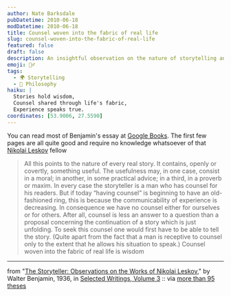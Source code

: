 ```yaml
---
author: Nate Barksdale
pubDatetime: 2010-06-18
modDatetime: 2010-06-18
title: Counsel woven into the fabric of real life
slug: counsel-woven-into-the-fabric-of-real-life
featured: false
draft: false
description: An insightful observation on the nature of storytelling and the wisdom it imparts.
emoji: 🧙‍♂️
tags:
  - 🌍 Storytelling
  - 🤔 Philosophy
haiku: |
  Stories hold wisdom,  
  Counsel shared through life's fabric,  
  Experience speaks true.
coordinates: [53.9006, 27.5590]
---
```


You can read most of Benjamin's essay at [Google Books](http://books.google.com/books?id=A4tRaJK85n8C&lpg=PA143&dq=walter%20benjamin%20%22the%20storyteller%22&pg=PA145#v=onepage&q=walter%20benjamin%20%22the%20storyteller%22&f=false). The first few pages are all quite good and require no knowledge whatsoever of that [Nikolai Leskov](http://en.wikipedia.org/wiki/Nikolai_Leskov) fellow

> All this points to the nature of every real story. It contains, openly or covertly, something useful. The usefulness may, in one case, consist in a moral; in another, in some practical advice; in a third, in a proverb or maxim. In every case the storyteller is a man who has counsel for his readers. But if today “having counsel” is beginning to have an old-fashioned ring, this is because the communicability of experience is decreasing. In consequence we have no counsel either for ourselves or for others. After all, counsel is less an answer to a question than a proposal concerning the continuation of a story which is just unfolding. To seek this counsel one would first have to be able to tell the story. (Quite apart from the fact that a man is receptive to counsel only to the extent that he allows his situation to speak.) Counsel woven into the fabric of real life is wisdom

---

from "[The Storyteller: Observations on the Works of Nikolai Leskov](http://web.archive.org/web/20111012074405/http://ayjay.tumblr.com/post/631313575/all-this-points-to-the-nature-of-every-real-story)," by Walter Benjamin, 1936, in [Selected Writings, Volume 3](http://books.google.com/books?id=A4tRaJK85n8C&lpg=PA143&dq=walter%20benjamin%20%22the%20storyteller%22&pg=PA145#v=onepage&q=walter%20benjamin%20%22the%20storyteller%22&f=false) :: via [more than 95 theses](http://web.archive.org/web/20111012074405/http://ayjay.tumblr.com/post/631313575/all-this-points-to-the-nature-of-every-real-story)
